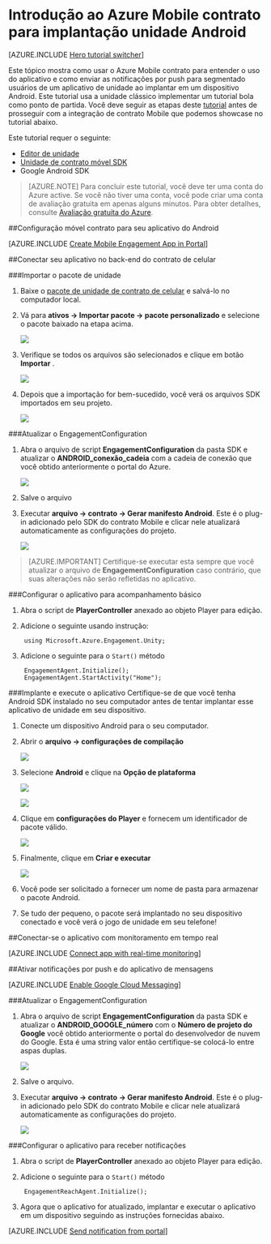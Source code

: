 <properties
    pageTitle="Introdução ao Azure Mobile contrato para implantação unidade Android"
    description="Saiba como usar o Azure Mobile contrato com a análise e notificações por Push para os aplicativos de unidade implantando em dispositivos iOS."
    services="mobile-engagement"
    documentationCenter="unity"
    authors="piyushjo"
    manager="erikre"
    editor="" />

<tags
    ms.service="mobile-engagement"
    ms.workload="mobile"
    ms.tgt_pltfrm="mobile-unity-android"
    ms.devlang="dotnet"
    ms.topic="hero-article"
    ms.date="08/19/2016"
    ms.author="piyushjo" />

# <a name="get-started-with-azure-mobile-engagement-for-unity-android-deployment"></a>Introdução ao Azure Mobile contrato para implantação unidade Android

[AZURE.INCLUDE [Hero tutorial switcher](../../includes/mobile-engagement-hero-tutorial-switcher.md)]

Este tópico mostra como usar o Azure Mobile contrato para entender o uso do aplicativo e como enviar as notificações por push para segmentado usuários de um aplicativo de unidade ao implantar em um dispositivo Android.
Este tutorial usa a unidade clássico implementar um tutorial bola como ponto de partida. Você deve seguir as etapas deste [tutorial](mobile-engagement-unity-roll-a-ball.md) antes de prosseguir com a integração de contrato Mobile que podemos showcase no tutorial abaixo. 

Este tutorial requer o seguinte:

+ [Editor de unidade](http://unity3d.com/get-unity)
+ [Unidade de contrato móvel SDK](https://aka.ms/azmeunitysdk)
+ Google Android SDK

> [AZURE.NOTE] Para concluir este tutorial, você deve ter uma conta do Azure active. Se você não tiver uma conta, você pode criar uma conta de avaliação gratuita em apenas alguns minutos. Para obter detalhes, consulte [Avaliação gratuita do Azure](https://azure.microsoft.com/pricing/free-trial/?WT.mc_id=A0E0E5C02&amp;returnurl=http%3A%2F%2Fazure.microsoft.com%2Fen-us%2Fdocumentation%2Farticles%2Fmobile-engagement-unity-android-get-started).

##<a id="setup-azme"></a>Configuração móvel contrato para seu aplicativo do Android

[AZURE.INCLUDE [Create Mobile Engagement App in Portal](../../includes/mobile-engagement-create-app-in-portal-new.md)]

##<a id="connecting-app"></a>Conectar seu aplicativo no back-end do contrato de celular

###<a name="import-the-unity-package"></a>Importar o pacote de unidade

1. Baixe o [pacote de unidade de contrato de celular](https://aka.ms/azmeunitysdk) e salvá-lo no computador local. 

2. Vá para **ativos -> Importar pacote -> pacote personalizado** e selecione o pacote baixado na etapa acima. 

    ![][70] 

3. Verifique se todos os arquivos são selecionados e clique em botão **Importar** . 

    ![][71] 

4. Depois que a importação for bem-sucedido, você verá os arquivos SDK importados em seu projeto.  

    ![][72] 

###<a name="update-the-engagementconfiguration"></a>Atualizar o EngagementConfiguration

1. Abra o arquivo de script **EngagementConfiguration** da pasta SDK e atualizar o **ANDROID\_conexão\_cadeia** com a cadeia de conexão que você obtido anteriormente o portal do Azure.  

    ![][73]

2. Salve o arquivo 

3. Executar **arquivo -> contrato -> Gerar manifesto Android**. Este é o plug-in adicionado pelo SDK do contrato Mobile e clicar nele atualizará automaticamente as configurações do projeto. 

    ![][74]

> [AZURE.IMPORTANT] Certifique-se executar esta sempre que você atualizar o arquivo de **EngagementConfiguration** caso contrário, que suas alterações não serão refletidas no aplicativo. 

###<a name="configure-the-app-for-basic-tracking"></a>Configurar o aplicativo para acompanhamento básico

1. Abra o script de **PlayerController** anexado ao objeto Player para edição. 

2. Adicione o seguinte usando instrução:

        using Microsoft.Azure.Engagement.Unity;

3. Adicione o seguinte para o `Start()` método
    
        EngagementAgent.Initialize();
        EngagementAgent.StartActivity("Home");

###<a name="deploy-and-run-the-app"></a>Implante e execute o aplicativo
Certifique-se de que você tenha Android SDK instalado no seu computador antes de tentar implantar esse aplicativo de unidade em seu dispositivo. 

1. Conecte um dispositivo Android para o seu computador. 

2. Abrir o **arquivo -> configurações de compilação** 

    ![][40]

3. Selecione **Android** e clique na **Opção de plataforma**

    ![][51]

    ![][52]

4. Clique em **configurações do Player** e fornecem um identificador de pacote válido. 

    ![][53]

5. Finalmente, clique em **Criar e executar**

    ![][54]

6. Você pode ser solicitado a fornecer um nome de pasta para armazenar o pacote Android. 

7. Se tudo der pequeno, o pacote será implantado no seu dispositivo conectado e você verá o jogo de unidade em seu telefone! 

##<a id="monitor"></a>Conectar-se o aplicativo com monitoramento em tempo real

[AZURE.INCLUDE [Connect app with real-time monitoring](../../includes/mobile-engagement-connect-app-with-monitor.md)]

##<a id="integrate-push"></a>Ativar notificações por push e do aplicativo de mensagens

[AZURE.INCLUDE [Enable Google Cloud Messaging](../../includes/mobile-engagement-enable-google-cloud-messaging.md)]

###<a name="update-the-engagementconfiguration"></a>Atualizar o EngagementConfiguration

1. Abra o arquivo de script **EngagementConfiguration** da pasta SDK e atualizar o **ANDROID\_GOOGLE\_número** com o **Número de projeto do Google** você obtido anteriormente o portal do desenvolvedor de nuvem do Google. Esta é uma string valor então certifique-se colocá-lo entre aspas duplas. 

    ![][75]

2. Salve o arquivo. 

3. Executar **arquivo -> contrato -> Gerar manifesto Android**. Este é o plug-in adicionado pelo SDK do contrato Mobile e clicar nele atualizará automaticamente as configurações do projeto. 

    ![][74]

###<a name="configure-the-app-to-receive-notifications"></a>Configurar o aplicativo para receber notificações

1. Abra o script de **PlayerController** anexado ao objeto Player para edição. 

2. Adicione o seguinte para o `Start()` método

        EngagementReachAgent.Initialize();

3. Agora que o aplicativo for atualizado, implantar e executar o aplicativo em um dispositivo seguindo as instruções fornecidas abaixo. 

[AZURE.INCLUDE [Send notification from portal](../../includes/mobile-engagement-android-send-push-from-portal.md)]

<!-- Images -->
[40]: ./media/mobile-engagement-unity-android-get-started/40.png
[70]: ./media/mobile-engagement-unity-android-get-started/70.png
[71]: ./media/mobile-engagement-unity-android-get-started/71.png
[72]: ./media/mobile-engagement-unity-android-get-started/72.png
[73]: ./media/mobile-engagement-unity-android-get-started/73.png
[74]: ./media/mobile-engagement-unity-android-get-started/74.png
[75]: ./media/mobile-engagement-unity-android-get-started/75.png
[51]: ./media/mobile-engagement-unity-android-get-started/51.png
[52]: ./media/mobile-engagement-unity-android-get-started/52.png
[53]: ./media/mobile-engagement-unity-android-get-started/53.png
[54]: ./media/mobile-engagement-unity-android-get-started/54.png
